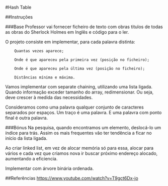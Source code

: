 #Hash Table

##Instruções

###Base
Professor vai fornecer ficheiro de texto com obras titulos de todas as obras do Sherlock Holmes em Inglês e código para o ler.

O projeto consiste em implementar, para cada palavra distinta:

		Quantas vezes aparece;

		Onde é que apareceu pela primeira vez (posição no ficheiro);

		Onde é que apareceu pela última vez (posição no ficheiro);

		Distâncias mínima e máxima.

Vamos implementar com separate chaining, utilizando uma lista ligada.
Quando informação exceder tamanho do array, redimensionar. Ou seja, deve crescer à medida das necessidades.

Consideramos como uma palavra qualquer conjunto de caracteres separados por espaços. Um traço é uma palavra. E uma palavra com ponto final é outra palavra.

###Bónus
Na pesquisa, quando encontramos um elemento, deslocá-lo um índice para trás. Assim os mais frequentes vão ter tendência a ficar no início da lista ligada.

Ao criar linked list, em vez de alocar memória só para essa, alocar para vários e cada vez que criamos nova ir buscar próximo endereço alocado, aumentando a eficiencia.

Implementar com árvore binária ordenada.

##Referências
https://www.youtube.com/watch?v=T9gct6Dx-jo